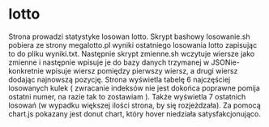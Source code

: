 # lotto

Strona prowadzi statystyke losowan lotto. Skrypt bashowy losowanie.sh pobiera ze strony megalotto.pl wyniki ostatniego losowania lotto zapisując to do pliku wyniki.txt. Następnie skrypt zmienne.sh wczytuje wiersze jako zmienne i następnie wpisuje je do bazy danych trzymanej w JSONie- konkretnie wpisuje wiersz pomiędzy pierwszy wiersz, a drugi wiersz dodając najnowszą pozycję. Strona wyświetla tabelę 6 najczęściej losowanych kulek ( zwracanie indeksów nie jest dokońca poprawne pomija ostatni numer, na razie tak to zostawiam ). Także wyświetla 7 ostatnich losowań (w wypadku większej ilości strona, by się rozjeżdzała). Za pomocą chart.js pokazany jest donut chart, który hover niedziała satysfakcjonująco. 

